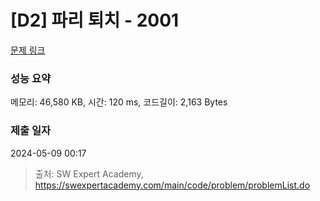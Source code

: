 # [D2] 파리 퇴치 - 2001 

[문제 링크](https://swexpertacademy.com/main/code/problem/problemDetail.do?contestProbId=AV5PzOCKAigDFAUq) 

### 성능 요약

메모리: 46,580 KB, 시간: 120 ms, 코드길이: 2,163 Bytes

### 제출 일자

2024-05-09 00:17



> 출처: SW Expert Academy, https://swexpertacademy.com/main/code/problem/problemList.do